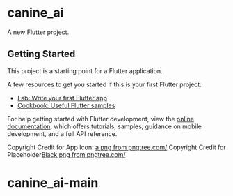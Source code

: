 # canine_ai

A new Flutter project.

## Getting Started

This project is a starting point for a Flutter application.

A few resources to get you started if this is your first Flutter project:

- [Lab: Write your first Flutter app](https://docs.flutter.dev/get-started/codelab)
- [Cookbook: Useful Flutter samples](https://docs.flutter.dev/cookbook)

For help getting started with Flutter development, view the
[online documentation](https://docs.flutter.dev/), which offers tutorials,
samples, guidance on mobile development, and a full API reference.

Copyright Credit for App Icon: <a href='https://pngtree.com/so/a'>a png from pngtree.com/</a>
Copyright Credit for Placeholder<a href='https://pngtree.com/so/Black'>Black png from pngtree.com/</a>
# canine_ai-main
